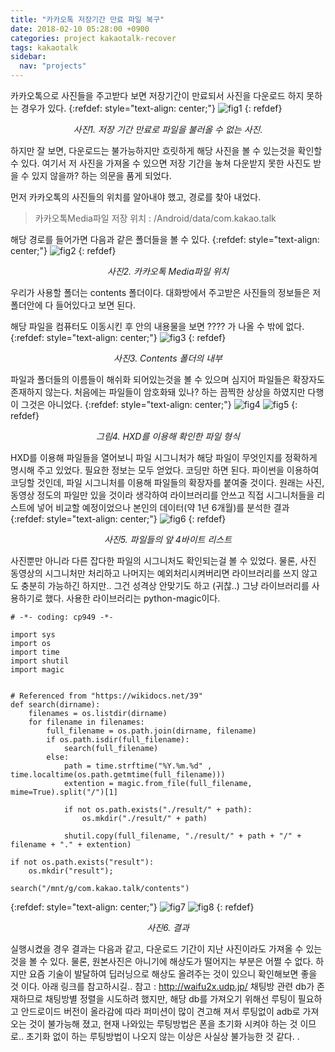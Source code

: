 ```yaml
---
title: "카카오톡 저장기간 만료 파일 복구"
date: 2018-02-10 05:28:00 +0900
categories: project kakaotalk-recover
tags: kakaotalk
sidebar:
  nav: "projects"
---
```


카카오톡으로 사진들을 주고받다 보면 저장기간이 만료되서 사진을 다운로드 하지 못하는 경우가 있다.
{:refdef: style="text-align: center;"}
![fig1](/assets/images/posts/kakao-recover/fig1.jpg)
{: refdef}
*<center>사진1. 저장 기간 만료로 파일을 불러올 수 없는 사진.</center>*

하지만 잘 보면, 다운로드는 불가능하지만 흐릿하게 해당 사진을 볼 수 있는것을 확인할 수 있다.
여기서 저 사진을 가져올 수 있으면 저장 기간을 놓쳐 다운받지 못한 사진도 받을 수 있지 않을까? 하는 의문을 품게 되었다.

먼저 카카오톡의 사진들의 위치를 알아내야 했고, 경로를 찾아 내었다.



>카카오톡Media파일 저장 위치 : /Android/data/com.kakao.talk

해당 경로를 들어가면 다음과 같은 폴더들을 볼 수 있다.
{:refdef: style="text-align: center;"}
![fig2](/assets/images/posts/kakao-recover/fig2.png)
{: refdef}
*<center>사진2. 카카오톡 Media파일 위치</center>*

우리가 사용할 폴더는 contents 폴더이다. 대화방에서 주고받은 사진들의 정보들은 저 폴더안에 다 들어있다고 보면 된다.

해당 파일을 컴퓨터도 이동시킨 후 안의 내용물을 보면 ???? 가 나올 수 밖에 없다.
{:refdef: style="text-align: center;"}
![fig3](/assets/images/posts/kakao-recover/fig3.png)
{: refdef}
*<center>사진3. Contents 폴더의 내부</center>*


파일과 폴더들의 이름들이 해쉬화 되어있는것을 볼 수 있으며 심지어 파일들은 확장자도 존재하지 않는다.
처음에는 파일들이 암호화돼 있나? 하는 끔찍한 상상을 하였지만 다행이 그것은 아니었다.
{:refdef: style="text-align: center;"}
![fig4](/assets/images/posts/kakao-recover/fig4.png)
![fig5](/assets/images/posts/kakao-recover/fig5.png)
{: refdef}
*<center>그림4. HXD를 이용해 확인한 파일 형식</center>*

HXD를 이용해 파일들을 열어보니 파일 시그니처가 해당 파일이 무엇인지를 정확하게 명시해 주고 있었다.
필요한 정보는 모두 얻었다. 코딩만 하면 된다. 파이썬을 이용하여 코딩할 것인데, 파일 시그니처를 이용해 파일들의 확장자를 붙여줄 것이다.
원래는 사진, 동영상 정도의 파일만 있을 것이라 생각하여 라이브러리를 안쓰고 직접 시그니처들을 리스트에 넣어 비교할 예정이었으나 본인의 데이터(약 1년 6개월)를 분석한 결과
{:refdef: style="text-align: center;"}
![fig6](/assets/images/posts/kakao-recover/fig6.png)
{: refdef}
*<center>사진5. 파일들의 앞 4바이트 리스트</center>*

사진뿐만 아니라 다른 잡다한 파일의 시그니처도 확인되는걸 볼 수 있었다.
물론, 사진 동영상의 시그니처만 처리하고 나머지는 예외처리시켜버리면 라이브러리를 쓰지 않고도 충분히 가능하긴 하지만.. 그건 성격상 안맞기도 하고 (귀찮..) 그냥 라이브러리를 사용하기로 했다.
사용한 라이브러리는 python-magic이다.

```
# -*- coding: cp949 -*-

import sys
import os
import time
import shutil
import magic


# Referenced from "https://wikidocs.net/39"
def search(dirname):
    filenames = os.listdir(dirname)
    for filename in filenames:
        full_filename = os.path.join(dirname, filename)
        if os.path.isdir(full_filename):
            search(full_filename)
        else:
            path = time.strftime("%Y.%m.%d" , time.localtime(os.path.getmtime(full_filename)))
            extention = magic.from_file(full_filename, mime=True).split("/")[1]

            if not os.path.exists("./result/" + path):
                os.mkdir("./result/" + path)

            shutil.copy(full_filename, "./result/" + path + "/" + filename + "." + extention)     

if not os.path.exists("result"):
    os.mkdir("result");

search("/mnt/g/com.kakao.talk/contents")
```


{:refdef: style="text-align: center;"}
![fig7](/assets/images/posts/kakao-recover/fig7.png)
![fig8](/assets/images/posts/kakao-recover/fig8.png)
{: refdef}
*<center>사진6. 결과</center>*



실행시켰을 경우 결과는 다음과 같고, 다운로드 기간이 지난 사진이라도 가져올 수 있는 것을 볼 수 있다.
물론, 원본사진은 아니기에 해상도가 떨어지는 부분은 어쩔 수 없다. 하지만 요즘 기술이 발달하여 딥러닝으로 해상도 올려주는 것이 있으니 확인해보면 좋을 것 이다. 아래 링크를 참고하시길..
참고 : http://waifu2x.udp.jp/
채팅방 관련 db가 존재하므로 채팅방별 정렬을 시도하려 했지만, 해당 db를 가져오기 위해선 루팅이 필요하고 안드로이드 버전이 올라감에 따라 퍼미션이 많이 견고해 져서 루팅없이 adb로 가져오는 것이 불가능해 졌고, 현재 나와있는 루팅방법은 폰을 초기화 시켜야 하는 것 이므로.. 초기화 없이 하는 루팅방법이 나오지 않는 이상은 사실상 불가능한 것 같다.
.
